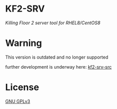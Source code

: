 # KF2-SRV
*Killing Floor 2 server tool for RHEL8/CentOS8*

# Warning
This version is outdated and no longer supported

further development is underway here: [kf2-srv-src](https://github.com/GenZmeY/kf2-srv-src)

# License
[GNU GPLv3](LICENSE)
